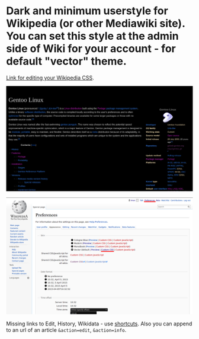 # Dark and minimum userstyle for Wikipedia (or other Mediawiki site). You can set this style at the admin side of Wiki for your account - for default "vector" theme.

[Link for editing your Wikipedia CSS](https://meta.wikipedia.org/wiki/Special:MyPage/vector.css).

![screenshot](/screenshot.png)


![screenshot](/screenshot-prefs.png)

Missing links to Edit, History, Wikidata - use [shortcuts](https://en.wikipedia.org/wiki/Wikipedia:Keyboard_shortcuts). Also you can append to an url of an article `&action=edit`, `&action=info`.
